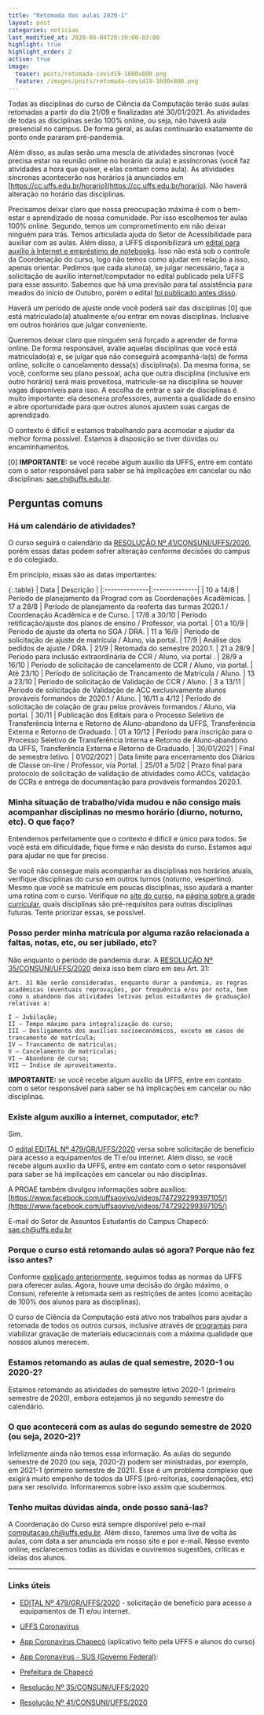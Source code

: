 ```yaml
---
title: "Retomada das aulas 2020-1"
layout: post
categories: noticias
last_modified_at: 2020-09-04T20:10:00-03:00
highlight: true
highlight_order: 2
active: true
image:
  teaser: posts/retomada-covid19-1600x800.png
  feature: /images/posts/retomada-covid19-1600x800.png
---
```


Todas as disciplinas do curso de Ciência da Computação terão suas aulas retomadas a partir do dia 21/09 e finalizadas até 30/01/2021. As atividades de todas as disciplinas serão 100% online, ou seja, não haverá aula presencial no campus. De forma geral, as aulas continuarão exatamente do ponto onde pararam pré-pandemia.

Além disso, as aulas serão uma mescla de atividades síncronas (você precisa estar na reunião online no horário da aula) e assíncronas (você faz atividades a hora que quiser, e elas contam como aula). As atividades síncronas acontecerão nos horários já anunciados em [https://cc.uffs.edu.br/horario](https://cc.uffs.edu.br/horario). Não haverá alteração no horário das disciplinas.

Precisamos deixar claro que nossa preocupação máxima é com o bem-estar e aprendizado de nossa comunidade. Por isso escolhemos ter aulas 100% online. Segundo, temos um comprometimento em não deixar ninguém para trás. Temos articulada ajuda do Setor de Acessibilidade para auxiliar com as aulas. Além disso, a UFFS disponibilizará um [edital para auxílio à Internet e empréstimo de notebooks](https://www.uffs.edu.br/atos-normativos/edital/gr/2020-0479). Isso não está sob o controle da Coordenação do curso, logo não temos como ajudar em relação a isso, apenas orientar. Pedimos que cada aluno(a), se julgar necessário, faça a solicitação de auxílio internet/computador no edital publicado pela UFFS para esse assunto. Sabemos que há uma previsão para tal assistência para meados do início de Outubro, porém o edital [foi publicado antes disso](https://www.uffs.edu.br/atos-normativos/edital/gr/2020-0479).

Haverá um período de ajuste onde você poderá sair das disciplinas [0] que está matriculado(a) atualmente e/ou entrar em novas disciplinas. Inclusive em outros horários que julgar conveniente. 

Queremos deixar claro que ninguém será forçado a aprender de forma online. De forma responsável, avalie aquelas disciplinas que você está matriculado(a) e, se julgar que não conseguirá acompanhá-la(s) de forma online, solicite o cancelamento dessa(s) disciplina(s). Da mesma forma, se você, conforme seu plano pessoal, acha que outra disciplina (inclusive em outro horário) será mais proveitosa, matricule-se na disciplina se houver vagas disponíveis para isso. A escolha de entrar e sair de disciplinas é muito importante: ela desonera professores, aumenta a qualidade do ensino e abre oportunidade para que outros alunos ajustem suas cargas de aprendizado.

O contexto é difícil e estamos trabalhando para acomodar e ajudar da melhor forma possível. Estamos à disposição se tiver dúvidas ou encaminhamentos.

[0] **IMPORTANTE:** se você recebe algum auxílio da UFFS, entre em contato com o setor responsável para saber se há implicações em cancelar ou não disciplinas: [sae.ch@uffs.edu.br](mailto:sae.ch@uffs.edu.br).

## Perguntas comuns

### Há um calendário de atividades?

O curso seguirá o calendário da [RESOLUÇÃO Nº 41/CONSUNI/UFFS/2020](https://www.uffs.edu.br/atos-normativos/resolucao/consuni/2020-0041), porém essas datas podem sofrer alteração conforme decisões do campus e do colegiado.

Em princípio, essas são as datas importantes:

{:.table}
| Data          |  Descrição     |
|:--------------|:--------------|
| 10 a 14/8 | Período de planejamento da Prograd com as Coordenações Acadêmicas.
| 17 a 28/8 | Período de planejamento da reoferta das turmas 2020.1 / Coordenação Acadêmica e de Curso.
| 17/8 a 30/10 | Período retificação/ajuste dos planos de ensino / Professor, via portal.
| 01 a 10/9 | Período de ajuste da oferta no SGA / DRA.
| 11 a 16/9 | Período de solicitação de ajuste de matrícula / Aluno, via portal.
| 17/9 | Análise dos pedidos de ajuste / DRA.
| 21/9 | Retomada do semestre 2020.1.
| 21 a 28/9  | Período para inclusão extraordinária de CCR / Aluno, via portal .
| 28/9 a 16/10 | Período de solicitação de cancelamento de CCR / Aluno, via portal.
| Até 23/10 | Período de solicitação de Trancamento de Matrícula / Aluno.
| 13 a 23/10 | Período de solicitação de Validação de CCR / Aluno.
| 3 a 13/11 | Período de solicitação de Validação de ACC exclusivamente alunos prováveis formandos de 2020.1 / Aluno.
| 16/11 a 4/12 | Período de solicitação de colação de grau pelos prováveis formandos / Aluno, via portal.
| 30/11 | Publicação dos Editais para o Processo Seletivo de Transferência Interna e Retorno de Aluno-abandono da UFFS, Transferência Externa e Retorno de Graduado.
| 01 a 10/12 | Período para inscrição para o Processo Seletivo de Transferência Interna e Retorno de Aluno-abandono da UFFS, Transferência Externa e Retorno de Graduado.
| 30/01/2021 | Final de semestre letivo.
| 01/02/2021 | Data limite para encerramento dos Diários de Classe on-line / Professor, via Portal.
| 25/01 a 5/02 | Prazo final para protocolo de solicitação de validação de atividades como ACCs, validação de CCRs e entrega de documentação para prováveis formandos 2020.1.

### Minha situação de trabalho/vida mudou e não consigo mais acompanhar disciplinas no mesmo horário (diurno, noturno, etc). O que faço?

Entendemos perfeitamente que o contexto é difícil e único para todos. Se você está em dificuldade, fique firme e não desista do curso. Estamos aqui para ajudar no que for preciso.

Se você não consegue mais acompanhar as disciplinas nos horários atuais, verifique disciplinas do curso em outros turnos (noturno, vespertino). Mesmo que você se matricule em poucas disciplinas, isso ajudará a manter uma rotina com o curso. Verifique no [site do curso](https://cc.uffs.edu.br), na [página sobre a grade curricular](https://cc.uffs.edu.br/grade/), quais disciplinas são pré-requisitos para outras disciplinas futuras. Tente priorizar essas, se possível.

### Posso perder minha matrícula por alguma razão relacionada a faltas, notas, etc, ou ser jubilado, etc?

Não enquanto o período de pandemia durar. A [RESOLUÇÃO Nº 35/CONSUNI/UFFS/2020](https://www.uffs.edu.br/atos-normativos/resolucao/consuni/2020-0035/@@download/anexo1) deixa isso bem claro em seu Art. 31:

```plain
Art. 31 Não serão consideradas, enquanto durar a pandemia, as regras acadêmicas (eventuais reprovações, por frequência e/ou por nota, bem como o abandono das atividades letivas pelos estudantes de graduação) relativas a:

I – Jubilação;
II – Tempo máximo para integralização do curso;
III – Desligamento dos auxílios socioeconômicos, exceto em casos de trancamento de matrícula;
IV – Trancamento de matrículas;
V – Cancelamento de matrículas;
VI – Abandono de curso;
VII – Índice de aproveitamento.
```

**IMPORTANTE:** se você recebe algum auxílio da UFFS, entre em contato com o setor responsável para saber se há implicações em cancelar ou não disciplinas.

### Existe algum auxílio a internet, computador, etc?

Sim.

O [edital EDITAL Nº 479/GR/UFFS/2020](https://www.uffs.edu.br/atos-normativos/edital/gr/2020-0479) versa sobre solicitação de benefício para acesso a equipamentos de TI e/ou internet. Além disso, se você recebe algum auxílio da UFFS, entre em contato com o setor responsável para saber se há implicações em cancelar ou não disciplinas.

A PROAE também divulgou informações sobre auxílios: [https://www.facebook.com/uffsaovivo/videos/747292299397105/](https://www.facebook.com/uffsaovivo/videos/747292299397105/)

E-mail do Setor de Assuntos Estudantis do Campus Chapecó: [sae.ch@uffs.edu.br](mailto:sae.ch@uffs.edu.br)

### Porque o curso está retomando aulas só agora? Porque não fez isso antes?

Conforme [explicado anteriormente](https://cc.uffs.edu.br/noticias/atualizacao-sobre-a-situacao-atual-covid-19), seguimos todas as normas da UFFS para oferecer aulas. Agora, houve uma decisão do órgão máximo, o Consuni, referente à retomada sem as restrições de antes (como aceitação de 100% dos alunos para as disciplinas).

O curso de Ciência da Computação está ativo nos trabalhos para ajudar a retomada de todos os outros cursos, inclusive através de [programas](https://practice.uffs.cc) para viabilizar gravação de materiais educacionais com a máxima qualidade que nossos alunos merecem.

### Estamos retomando as aulas de qual semestre, 2020-1 ou 2020-2?

Estamos retomando as atividades do semestre letivo 2020-1 (primeiro semestre de 2020), embora estejamos já no segundo semestre do calendário.

### O que acontecerá com as aulas do segundo semestre de 2020 (ou seja, 2020-2)?

Infelizmente ainda não temos essa informação. As aulas do segundo semestre de 2020 (ou seja, 2020-2) podem ser ministradas, por exemplo, em 2021-1 (primeiro semestre de 2021). Esse é um problema complexo que exigirá muito empenho de todos da UFFS (pró-reitorias, coordenações, etc) para ser resolvido. Informaremos sobre isso assim que soubermos.

### Tenho muitas dúvidas ainda, onde posso saná-las?

A Coordenação do Curso está sempre disponível pelo e-mail [computacao.ch@uffs.edu.br](mailto:computacao.ch@uffs.edu.br). Além disso, faremos uma live de volta às aulas, com data a ser anunciada em nosso site e por e-mail. Nesse evento online, esclarecemos todas as dúvidas e ouviremos sugestões, críticas e ideias dos alunos.

---

### Links úteis

- [EDITAL Nº 479/GR/UFFS/2020](https://www.uffs.edu.br/atos-normativos/edital/gr/2020-0479) - solicitação de benefício para acesso a equipamentos de TI e/ou internet.

- [UFFS Coronavírus](https://www.uffs.edu.br/acessofacil/coronavirus/orientacao)

- [App Coronavírus Chapecó](https://play.google.com/store/apps/details?id=cc.uffs.extension.covid) (aplicativo feito pela UFFS e alunos do curso)

- [App Coronavírus - SUS (Governo Federal)](https://play.google.com/store/apps/details?id=br.gov.datasus.guardioes&hl=en): 

- [Prefeitura de Chapecó](https://www.chapeco.sc.gov.br)

- [Resolução Nº 35/CONSUNI/UFFS/2020](https://www.uffs.edu.br/atos-normativos/resolucao/consuni/2020-0035/@@download/anexo1)

- [Resolução Nº 41/CONSUNI/UFFS/2020](https://www.uffs.edu.br/atos-normativos/resolucao/consuni/2020-0041)